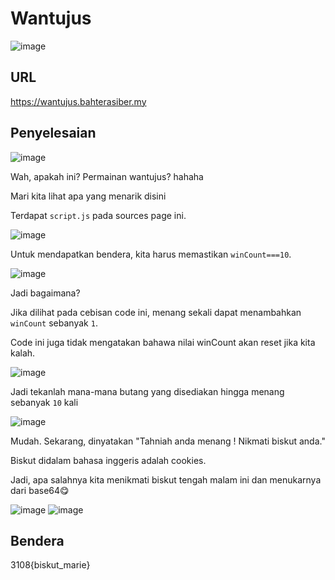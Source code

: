 # Wantujus
![image](https://github.com/6E3372/3108CTF-Writeup/assets/129729880/209ae668-b0f1-4a67-b127-35a46816ea84)

## URL
https://wantujus.bahterasiber.my

## Penyelesaian
![image](https://github.com/6E3372/3108CTF-Writeup/assets/129729880/e84561c1-059b-4faf-b97f-e690a12ee577)

Wah, apakah ini? Permainan wantujus? hahaha

Mari kita lihat apa yang menarik disini

Terdapat `script.js` pada sources page ini.

![image](https://github.com/6E3372/3108CTF-Writeup/assets/129729880/70c9e821-6588-4d19-989e-f5df22ef54b7)

Untuk mendapatkan bendera, kita harus memastikan `winCount===10`.

![image](https://github.com/6E3372/3108CTF-Writeup/assets/129729880/a3f1ae84-ff86-4916-8943-d35fe0b0faae)

Jadi bagaimana?

Jika dilihat pada cebisan code ini, menang sekali dapat menambahkan `winCount` sebanyak `1`.

Code ini juga tidak mengatakan bahawa nilai winCount akan reset jika kita kalah. 

![image](https://github.com/6E3372/3108CTF-Writeup/assets/129729880/c444d8ac-f4ef-428f-b2a7-fa488b985e16)

Jadi tekanlah mana-mana butang yang disediakan hingga menang sebanyak `10` kali

![image](https://github.com/6E3372/3108CTF-Writeup/assets/129729880/4c79a23a-a42e-4bab-986c-466a24b7f5b7)

Mudah. Sekarang, dinyatakan "Tahniah anda menang ! Nikmati biskut anda."

Biskut didalam bahasa inggeris adalah cookies.

Jadi, apa salahnya kita menikmati biskut tengah malam ini dan menukarnya dari base64😋

![image](https://github.com/6E3372/3108CTF-Writeup/assets/129729880/6657ceed-2750-43ca-a333-381cab9e3994)
![image](https://github.com/6E3372/3108CTF-Writeup/assets/129729880/ad0e5e93-4ae8-4ce5-b8d8-c405cb9837b1)

## Bendera
3108{biskut_marie}
